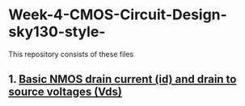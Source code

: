 # Week-4-CMOS-Circuit-Design-sky130-style-
This repository consists of these files
## 1. [Basic NMOS drain current (id) and drain to source voltages (Vds)](.Week-4-CMOS-Circuit-Design-sky130-style-/day1/README.md)

